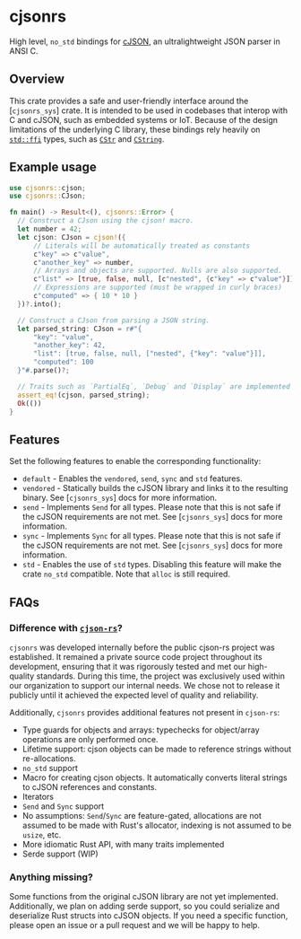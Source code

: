 # cjsonrs

High level, `no_std` bindings for [cJSON](https://github.com/DaveGamble/cJSON),
an ultralightweight JSON parser in ANSI C.

## Overview

This crate provides a safe and user-friendly interface around the
[`cjsonrs_sys`] crate. It is intended to be used in codebases that interop with
C and cJSON, such as embedded systems or IoT. Because of the design limitations
of the underlying C library, these bindings rely heavily on [`std::ffi`] types,
such as [`CStr`] and [`CString`].

## Example usage

```rust
use cjsonrs::cjson;
use cjsonrs::CJson;

fn main() -> Result<(), cjsonrs::Error> {
  // Construct a CJson using the cjson! macro.
  let number = 42;
  let cjson: CJson = cjson!({
      // Literals will be automatically treated as constants
      c"key" => c"value",
      c"another_key" => number,
      // Arrays and objects are supported. Nulls are also supported.
      c"list" => [true, false, null, [c"nested", {c"key" => c"value"}]],
      // Expressions are supported (must be wrapped in curly braces)
      c"computed" => { 10 * 10 }
  })?.into();

  // Construct a CJson from parsing a JSON string.
  let parsed_string: CJson = r#"{
      "key": "value",
      "another_key": 42,
      "list": [true, false, null, ["nested", {"key": "value"}]],
      "computed": 100
  }"#.parse()?;

  // Traits such as `PartialEq`, `Debug` and `Display` are implemented for `CJson`.
  assert_eq!(cjson, parsed_string);
  Ok(())
}
```

## Features

Set the following features to enable the corresponding functionality:

- `default` - Enables the `vendored`, `send`, `sync` and `std` features.
- `vendored` - Statically builds the cJSON library and links it to the resulting
  binary. See [`cjsonrs_sys`] docs for more information.
- `send` - Implements `Send` for all types. Please note that this is not safe if
  the cJSON requirements are not met. See [`cjsonrs_sys`] docs for more
  information.
- `sync` - Implements `Sync` for all types. Please note that this is not safe if
  the cJSON requirements are not met. See [`cjsonrs_sys`] docs for more
  information.
- `std` - Enables the use of `std` types. Disabling this feature will make the
  crate `no_std` compatible. Note that `alloc` is still required.

## FAQs

### Difference with [`cjson-rs`](https://github.com/nemuelw/cjson-rs)?

`cjsonrs` was developed internally before the public cjson-rs project was
established. It remained a private source code project throughout its
development, ensuring that it was rigorously tested and met our high-quality
standards. During this time, the project was exclusively used within our
organization to support our internal needs. We chose not to release it publicly
until it achieved the expected level of quality and reliability.

Additionally, `cjsonrs` provides additional features not present in `cjson-rs`:

- Type guards for objects and arrays: typechecks for object/array operations are
  only performed once.
- Lifetime support: cjson objects can be made to reference strings without
  re-allocations.
- `no_std` support
- Macro for creating cjson objects. It automatically converts literal strings to
  cJSON references and constants.
- Iterators
- `Send` and `Sync` support
- No assumptions: `Send`/`Sync` are feature-gated, allocations are not assumed
  to be made with Rust's allocator, indexing is not assumed to be `usize`, etc.
- More idiomatic Rust API, with many traits implemented
- Serde support (WIP)

### Anything missing?

Some functions from the original cJSON library are not yet implemented.
Additionally, we plan on adding serde support, so you could serialize and
deserialize Rust structs into cJSON objects. If you need a specific function,
please open an issue or a pull request and we will be happy to help.

[`CStr`]: std::ffi::CStr
[`CString`]: std::ffi::CString
[`std::ffi`]: std::ffi
